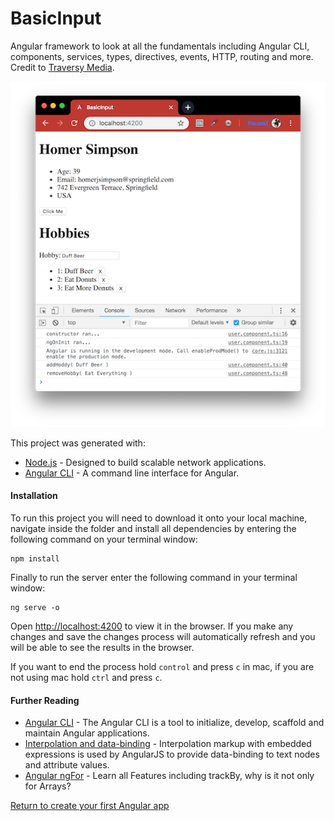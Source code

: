 # BasicInput
Angular framework to look at all the fundamentals including Angular CLI, components, services, types, directives, events, HTTP, routing and more. Credit to [Traversy Media](https://www.youtube.com/watch?v=KhzGSHNhnbI).

![basic-binding](./img/basic-binding.png)

This project was generated with:
- [Node.js](https://nodejs.org/en/download/package-manager/) - Designed to build scalable network applications.
- [Angular CLI](https://github.com/angular/angular-cli) - A command line interface for Angular.

#### Installation
To run this project you will need to download it onto your local machine, navigate inside the folder and install all dependencies by entering the following command on your terminal window:
```
npm install
```
Finally to run the server enter the following command in your terminal window:
```
ng serve -o
```
Open [http://localhost:4200](http://localhost:4200) to view it in the browser. If you make any changes and save the changes process will automatically refresh and you will be able to see the results in the browser.

If you want to end the process hold `control` and press `c` in mac, if you are not using mac hold `ctrl` and press `c`.

#### Further Reading
- [Angular CLI](https://github.com/angular/angular-cli/wiki) - The Angular CLI is a tool to initialize, develop, scaffold and maintain Angular applications.
- [Interpolation and data-binding](https://docs.angularjs.org/guide/interpolation) - Interpolation markup with embedded expressions is used by AngularJS to provide data-binding to text nodes and attribute values.
- [Angular ngFor](https://blog.angular-university.io/angular-2-ngfor/) - Learn all Features including trackBy, why is it not only for Arrays?

[Return to create your first Angular app](../README.md)
